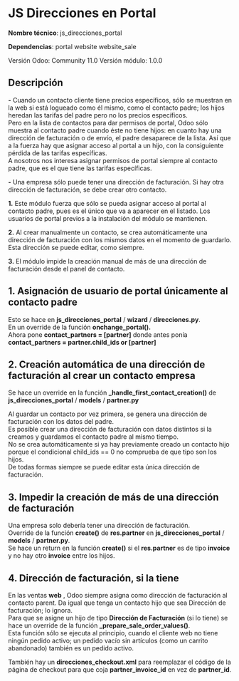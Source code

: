 # JS Direcciones en Portal

**Nombre técnico**: js\_direcciones\_portal

**Dependencias**:
    portal
    website
    website\_sale

Versión Odoo: Community 11.0
Versión módulo: 1.0.0

## **Descripción**

**-** Cuando un contacto cliente tiene precios específicos, sólo se muestran en la web si está logueado como él mismo, como el contacto padre; los hijos heredan las tarifas del padre pero no los precios específicos.  
Pero en la lista de contactos para dar permisos de portal, Odoo sólo muestra al contacto padre cuando éste no tiene hijos: en cuanto hay una dirección de facturación o de envío, el padre desaparece de la lista. Así que a la fuerza hay que asignar acceso al portal a un hijo, con la consiguiente pérdida de las tarifas específicas.  
A nosotros nos interesa asignar permisos de portal siempre al contacto padre, que es el que tiene las tarifas específicas.

**-** Una empresa sólo puede tener una dirección de facturación. Si hay otra dirección de facturación, se debe crear otro contacto.

**1.** Este módulo fuerza que sólo se pueda asignar acceso al portal al contacto padre, pues es el único que va a aparecer en el listado.
Los usuarios de portal previos a la instalación del módulo se mantienen.

**2.** Al crear manualmente un contacto, se crea automáticamente una dirección de facturación con los mismos datos en el momento de guardarlo. Esta dirección se puede editar, como siempre.

**3.** El módulo impide la creación manual de más de una dirección de facturación desde el panel de contacto.

## **1. Asignación de usuario de portal únicamente al contacto padre**

Esto se hace en **js\_direcciones\_portal** / **wizard** / **direcciones.py**.  
En un override de la función **onchange\_portal().**  
Ahora pone **contact\_partners = [partner]**
donde antes ponía **contact\_partners = partner.child\_ids or [partner]**

## **2. Creación automática de una dirección de facturación al crear un contacto empresa**

Se hace un override en la función **\_handle\_first\_contact\_creation()** de **js\_direcciones\_portal** / **models** / **partner.py**

Al guardar un contacto por vez primera, se genera una dirección de facturación con los datos del padre.  
Es posible crear una dirección de facturación con datos distintos si la creamos y guardamos el contacto padre al mismo tiempo.  
No se crea automáticamente si ya hay previamente creado un contacto hijo porque el condicional child\_ids == 0 no comprueba de que tipo son los hijos.  
De todas formas siempre se puede editar esta única dirección de facturación.

## **3. Impedir la creación de más de una dirección de facturación**

Una empresa solo debería tener una dirección de facturación.  
Override de la función **create()** de **res.partner** en **js\_direcciones\_portal** / **models** / **partner.py**.  
Se hace un return en la función **create()** si el **res.partner** es de tipo **invoice** y no hay otro **invoice** entre los hijos.

## **4. Dirección de facturación, si la tiene**

En las ventas **web** , Odoo siempre asigna como dirección de facturación al contacto parent. Da igual que tenga un contacto hijo que sea Dirección de facturación; lo ignora.  
Para que se asigne un hijo de tipo **Dirección de Facturación** (si lo tiene) se hace un override de la función **\_prepare\_sale\_order\_values()**.  
Esta función sólo se ejecuta al principio, cuando el cliente web no tiene ningún pedido activo; un pedido vacío sin artículos (como un carrito abandonado) también es un pedido activo.

También hay un **direcciones\_checkout.xml** para reemplazar el código de la página de checkout para que coja **partner\_invoice\_id** en vez de **partner\_id**.
